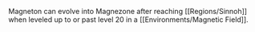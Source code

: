 Magneton can evolve into Magnezone after reaching [[Regions/Sinnoh]] when leveled up to or past level 20 in a [[Environments/Magnetic Field]].
